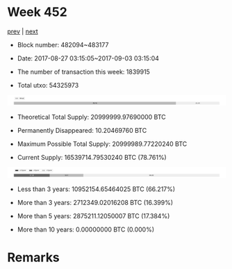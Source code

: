 # Week 452

[prev](week0451.md) | [next](week0453.md)

- Block number: 482094~483177

- Date: 2017-08-27 03:15:05~2017-09-03 03:15:04

- The number of transaction this week: 1839915

- Total utxo: 54325973

![](../images/mined_week0452.png)

- Theoretical Total Supply: 20999999.97690000 BTC

- Permanently Disappeared: 10.20469760 BTC

- Maximum Possible Total Supply: 20999989.77220240 BTC

- Current Supply: 16539714.79530240 BTC (78.761%)

![](../images/year_week0452.png)


- Less than 3 years: 10952154.65464025 BTC (66.217%)

- More than 3 years: 2712349.02016208 BTC (16.399%)

- More than 5 years: 2875211.12050007 BTC (17.384%)

- More than 10 years: 0.00000000 BTC (0.000%)

# Remarks

